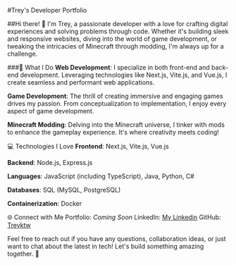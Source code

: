 
#Trey's Developer Portfolio

##Hi there! 👋
I'm Trey, a passionate developer with a love for crafting digital experiences and solving problems through code. Whether it's building sleek and responsive websites, diving into the world of game development, or tweaking the intricacies of Minecraft through modding, I'm always up for a challenge.

###🚀 What I Do
**Web Development**: I specialize in both front-end and back-end development. Leveraging technologies like Next.js, Vite.js, and Vue.js, I create seamless and performant web applications.

**Game Development**: The thrill of creating immersive and engaging games drives my passion. From conceptualization to implementation, I enjoy every aspect of game development.

**Minecraft Modding**: Delving into the Minecraft universe, I tinker with mods to enhance the gameplay experience. It's where creativity meets coding!

💻 Technologies I Love
**Frontend**: Next.js, Vite.js, Vue.js

**Backend**: Node.js, Express.js

**Languages**: JavaScript (including TypeScript), Java, Python, C#

**Databases**: SQL (MySQL, PostgreSQL)

**Containerization**: Docker

🌐 Connect with Me
Portfolio: *Coming Soon*
LinkedIn: [My Linkedin]([https://www.example.com](https://www.linkedin.com/in/trey-murray-2b0b55269/))
GitHub: [Treyktw](https://github.com/treyktw)

Feel free to reach out if you have any questions, collaboration ideas, or just want to chat about the latest in tech! Let's build something amazing together. 🚀

